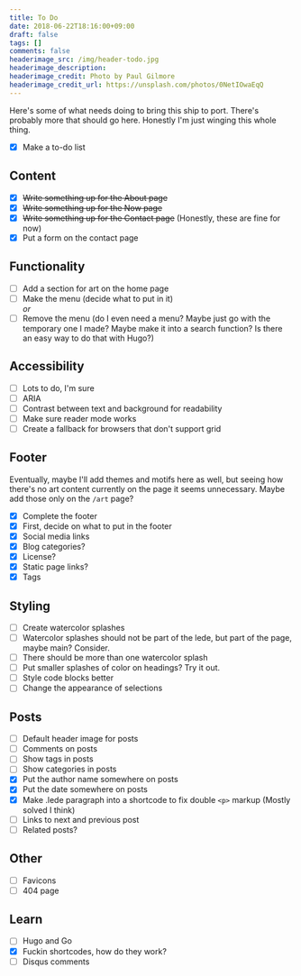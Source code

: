 ```yaml
---
title: To Do
date: 2018-06-22T18:16:00+09:00
draft: false
tags: []
comments: false
headerimage_src: /img/header-todo.jpg
headerimage_description:
headerimage_credit: Photo by Paul Gilmore
headerimage_credit_url: https://unsplash.com/photos/0NetIOwaEqQ
---
```


Here's some of what needs doing to bring this ship to port. There's probably more that should go here. Honestly I'm just winging this whole thing.
<!--more-->

- [x] Make a to-do list

## Content

- [x] ~~Write something up for the About page~~
- [x] ~~Write something up for the Now page~~
- [x] ~~Write something up for the Contact page~~ (Honestly, these are fine for now)
- [x] Put a form on the contact page

## Functionality

- [ ] Add a section for art on the home page
- [ ] Make the menu (decide what to put in it)  
_or_
- [ ] Remove the menu (do I even need a menu? Maybe just go with the temporary one I made? Maybe make it into a search function? Is there an easy way to do that with Hugo?)

## Accessibility

- [ ] Lots to do, I'm sure
- [ ] ARIA
- [ ] Contrast between text and background for readability
- [ ] Make sure reader mode works
- [ ] Create a fallback for browsers that don't support grid

## Footer

Eventually, maybe I'll add themes and motifs here as well, but seeing how there's no art content currently on the page it seems unnecessary. Maybe add those only on the `/art` page?

- [x] Complete the footer
- [x] First, decide on what to put in the footer
- [x] Social media links
- [x] Blog categories?
- [x] License?
- [x] Static page links?
- [x] Tags

## Styling

- [ ] Create watercolor splashes
- [ ] Watercolor splashes should not be part of the lede, but part of the page, maybe main? Consider.
- [ ] There should be more than one watercolor splash
- [ ] Put smaller splashes of color on headings? Try it out.
- [ ] Style code blocks better
- [ ] Change the appearance of selections

## Posts

- [ ] Default header image for posts
- [ ] Comments on posts
- [ ] Show tags in posts
- [ ] Show categories in posts
- [x] Put the author name somewhere on posts
- [x] Put the date somewhere on posts
- [x] Make .lede paragraph into a shortcode to fix double `<p>` markup (Mostly solved I think)
- [ ] Links to next and previous post
- [ ] Related posts?

## Other

- [ ] Favicons
- [ ] 404 page

## Learn

- [ ] Hugo and Go
- [x] Fuckin shortcodes, how do they work?
- [ ] Disqus comments
